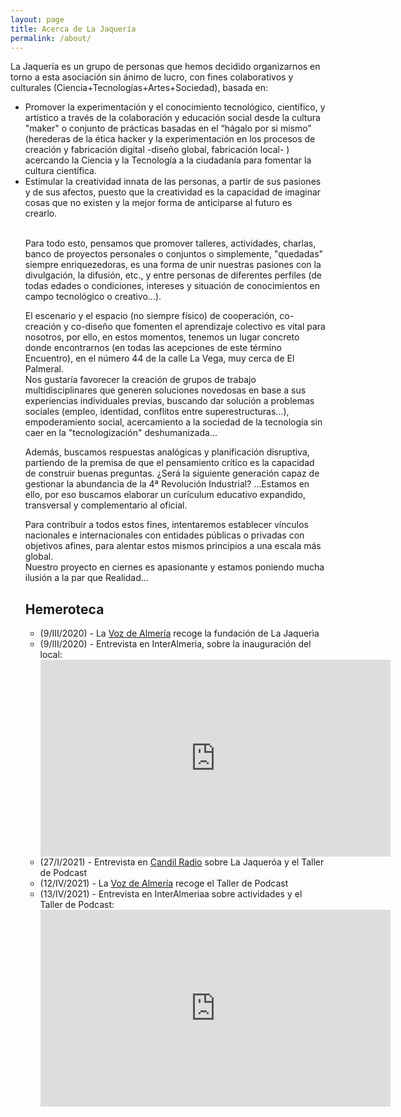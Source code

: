 ```yaml
---
layout: page
title: Acerca de La Jaquería
permalink: /about/
---
```


La Jaquería es un grupo de personas que hemos decidido organizarnos en torno a esta asociación sin ánimo de lucro, con fines colaborativos y culturales (Ciencia+Tecnologías+Artes+Sociedad), basada en:
<ul>
<li>Promover la experimentación y el conocimiento tecnológico, científico, y artístico a través de la colaboración y educación social desde la cultura "maker" o conjunto de prácticas basadas en el “hágalo por si mismo” (herederas de la ética hacker y la experimentación en los procesos de creación y fabricación digital -diseño global, fabricación local- ) acercando la Ciencia y la Tecnología a la ciudadanía para fomentar la cultura científica.</li>
<li>Estimular la creatividad innata de las personas, a partir de sus pasiones y de sus afectos, puesto que la creatividad es la capacidad de imaginar cosas que no existen y la mejor forma de anticiparse al futuro es crearlo.</li>
<br>

Para todo esto, pensamos que promover talleres, actividades, charlas, banco de proyectos personales o conjuntos o simplemente, "quedadas" siempre enriquezedoras, es una forma de unir nuestras pasiones con la divulgación, la difusión, etc., y entre personas de diferentes perfiles (de todas edades o condiciones, intereses y situación de conocimientos en campo tecnológico o creativo...).
<br>

El escenario y el espacio (no siempre físico) de cooperación, co-creación y co-diseño que fomenten el aprendizaje colectivo es vital para nosotros, por ello, en estos momentos, tenemos un lugar concreto donde encontrarnos (en todas las acepciones de este término Encuentro), en el número 44 de la calle La Vega, muy cerca de El Palmeral.
<br>
Nos gustaría favorecer la creación de grupos de trabajo multidisciplinares que generen soluciones novedosas en base a sus experiencias individuales previas, buscando dar solución a problemas sociales (empleo, identidad, conflitos entre superestructuras...), empoderamiento social, acercamiento a la sociedad de la tecnología sin caer en la "tecnologización" deshumanizada...
<br>

Además, buscamos respuestas analógicas y planificación disruptiva, partiendo de la premisa de que el pensamiento crítico es la capacidad de construir buenas preguntas. ¿Será la siguiente generación capaz de gestionar la abundancia de la 4ª Revolución Industrial? ...Estamos en ello, por eso buscamos elaborar un curículum educativo expandido, transversal y complementario al oficial.
<br>

Para contribuir a todos estos fines, intentaremos establecer vínculos nacionales e internacionales con entidades públicas o privadas con objetivos afines, para alentar estos mismos principios a una escala más global.
<br>
Nuestro proyecto en ciernes es apasionante y estamos poniendo mucha ilusión a la par que Realidad...
<br>

<h2>Hemeroteca</h2>
<ul>
<li>(9/III/2020) - La <a href="/recursos/varios/20200309.pdf">Voz de Almería</a> recoge la fundación de La Jaquerìa</li>

<li>(9/III/2020) - Entrevista en InterAlmeria, sobre la inauguración del local:</li>
<iframe width="560" height="315" src="https://www.youtube.com/embed/3dPhQmymycw" title="YouTube video player" frameborder="0" allow="accelerometer; autoplay; clipboard-write; encrypted-media; gyroscope; picture-in-picture" allowfullscreen></iframe>

<li>(27/I/2021) - Entrevista en <a href="https://candilradio.com/audio/programas/dias-de-radio/desde-la-jaqueria-en-almeria-con-morada-sonica-en-dias-de-radio/">Candil Radio</a> sobre La Jaqueróa y el Taller de Podcast</li>
<li>(12/IV/2021) - La <a href="/recursos/varios/20210412.pdf">Voz de Almería</a> recoge el Taller de Podcast</li>
<li>(13/IV/2021) - Entrevista en InterAlmeriaa sobre actividades y el Taller de Podcast:</li>
<iframe width="560" height="315" src="https://www.youtube.com/embed/W726IR-emyo" title="YouTube video player" frameborder="0" allow="accelerometer; autoplay; clipboard-write; encrypted-media; gyroscope; picture-in-picture" allowfullscreen></iframe>


